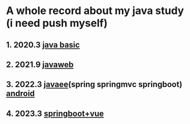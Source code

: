 # A whole record about my java study (i need push myself) 

## 1. 2020.3 [java basic](./1/README.md)

## 2. 2021.9 [javaweb](./2/README.md)

## 3. 2022.3 [javaee](./3/javaee/README.md)(spring springmvc springboot)  [android](./3/android/README.md)

## 4. 2023.3 [springboot+vue](./4/README.md)


